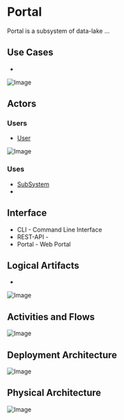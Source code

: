 # Portal

Portal is a subsystem of data-lake ...

## Use Cases

* 

![Image](./Solution/Portal/UseCases.png)

## Actors

### Users 

* [User](User)

![Image](./Solution/Portal/UserInteraction.png)

### Uses

* [SubSystem](./Solution/Portal/SubSystem-Portal.md)
* 

## Interface

* CLI - Command Line Interface
* REST-API - 
* Portal - Web Portal

## Logical Artifacts

*

![Image](./Solution/Portal/Logical.png)

## Activities and Flows 

![Image](./Solution/Portal/Process.png)

## Deployment Architecture

![Image](./Solution/Portal/Deployment.png)

## Physical Architecture

![Image](./Solution/Portal/Physical.png)


